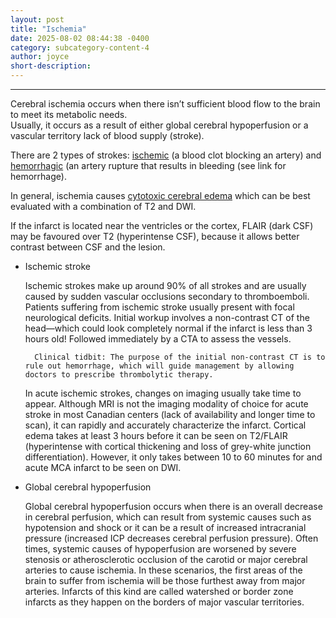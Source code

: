 ```yaml
---
layout: post
title: "Ischemia"
date: 2025-08-02 08:44:38 -0400
category: subcategory-content-4
author: joyce
short-description: 
---
```


-----
Cerebral ischemia occurs when there isn’t sufficient blood flow to the brain to meet its metabolic needs.  
Usually, it occurs as a result of either global cerebral hypoperfusion or a vascular territory lack of blood supply (stroke).

There are 2 types of strokes: <u>ischemic</u> (a blood clot blocking an artery) and <u>hemorrhagic</u> (an artery rupture that results in bleeding (see link for hemorrhage).


In general, ischemia causes <a href="{{ site.baseurl }}/subcategory-content-4/first-content-post">cytotoxic cerebral edema</a> which can be best evaluated with a combination of T2 and DWI. 

If the infarct is located near the ventricles or the cortex, FLAIR (dark CSF) may be favoured over T2 (hyperintense CSF), because it allows better contrast between CSF and the lesion. 

- Ischemic stroke

  Ischemic strokes make up around 90% of all strokes and are usually caused by sudden vascular occlusions secondary to thromboemboli.
  Patients suffering from ischemic stroke usually present with focal neurological deficits.
  Initial workup involves a non-contrast CT of the head—which could look completely normal if the infarct is less than 3 hours old! Followed immediately by a CTA to assess the vessels.
  

        Clinical tidbit: The purpose of the initial non-contrast CT is to rule out hemorrhage, which will guide management by allowing doctors to prescribe thrombolytic therapy.


  In acute ischemic strokes, changes on imaging usually take time to appear.
  Although MRI is not the imaging modality of choice for acute stroke in most Canadian centers (lack of availability and longer time to scan), it can rapidly and accurately characterize the infarct.
  Cortical edema takes at least 3 hours before it can be seen on T2/FLAIR (hyperintense with cortical thickening and loss of grey-white junction differentiation).
  However, it only takes between 10 to 60 minutes for and acute MCA infarct to be seen on DWI. 


- Global cerebral hypoperfusion
  
  Global cerebral hypoperfusion occurs when there is an overall decrease in cerebral perfusion, which can result from systemic causes such as hypotension and shock or it can be a result of increased   intracranial pressure (increased ICP decreases cerebral perfusion pressure).
  Often times, systemic causes of hypoperfusion are worsened by severe stenosis or atherosclerotic occlusion of the carotid or major cerebral arteries to cause ischemia.
  In these scenarios, the first areas of the brain to suffer from ischemia will be those furthest away from major arteries.
  Infarcts of this kind are called watershed or border zone infarcts as they happen on the borders of major vascular territories.
